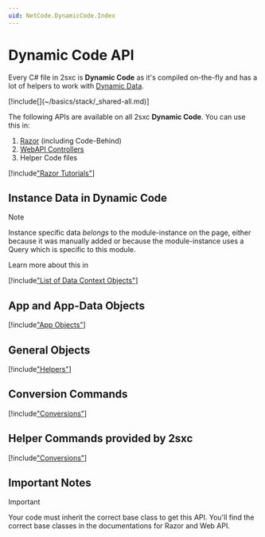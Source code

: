 ```yaml
---
uid: NetCode.DynamicCode.Index
---
```


# Dynamic Code API

Every C# file in 2sxc is **Dynamic Code** as it's compiled on-the-fly and has a lot of helpers to work with [Dynamic Data](xref:NetCode.DynamicData.Index).

<div class="context-box-process" width="100%">
  [!include[](~/basics/stack/_shared-all.md)]
  <style>.context-box-process .process-cs { visibility: visible; } </style>
</div>

The following APIs are available on all 2sxc **Dynamic Code**. You can use this in:

1. [Razor](xref:NetCode.Razor.Index) (including Code-Behind)
1. [WebAPI Controllers](xref:WebApi.Custom.Index)
1. Helper Code files

[!include["Razor Tutorials"](../../shared/tutorials/razor.md)]


## Instance Data in Dynamic Code

> [!NOTE]
> Instance specific data _belongs_ to the module-instance on the page, either because it was manually added or because the module-instance uses a Query which is specific to this module. 

Learn more about this in [](xref:NetCode.DynamicData.Index)

[!include["List of Data Context Objects"](../dynamic-code/_include-instance-data.md)]


## App and App-Data Objects

[!include["App Objects"](../dynamic-code/_include-app-objects.md)]


## General Objects


[!include["Helpers"](../dynamic-code/_include-helpers.md)]


## Conversion Commands

[!include["Conversions"](../dynamic-code/_include-conversions.md)]



## Helper Commands provided by 2sxc

[!include["Conversions"](../dynamic-code/_include-commands.md)]


## Important Notes

> [!IMPORTANT]
> Your code must inherit the correct base class to get this API.
> You'll find the correct base classes in the documentations for Razor and Web API.
